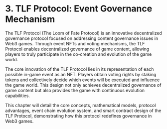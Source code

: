 # 3. TLF Protocol: Event Governance Mechanism

The TLF Protocol (The Loom of Fate Protocol) is an innovative decentralized governance protocol focused on addressing content governance issues in Web3 games. Through event NFTs and voting mechanisms, the TLF Protocol enables decentralized governance of game content, allowing players to truly participate in the co-creation and evolution of the game world.

The core innovation of the TLF Protocol lies in its representation of each possible in-game event as an NFT. Players obtain voting rights by staking tokens and collectively decide which events will be executed and influence the game world. This design not only achieves decentralized governance of game content but also provides the game with continuous evolution capabilities.

This chapter will detail the core concepts, mathematical models, protocol advantages, event chain evolution system, and smart contract design of the TLF Protocol, demonstrating how this protocol redefines governance in Web3 games.
